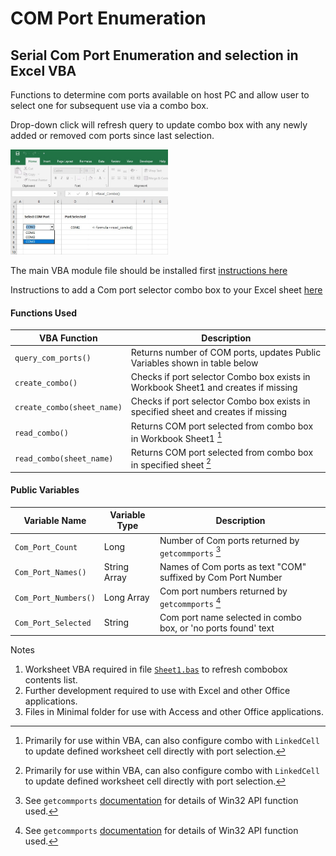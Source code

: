 # COM Port Enumeration
## Serial Com Port Enumeration and selection in Excel VBA

Functions to determine com ports available on host PC and allow user to select one for subsequent use via a combo box.  

Drop-down click will refresh query to update combo box with any newly added or removed com ports since last selection.

<img src="/combobox/com_port_combo_box.jpg" alt="Excel Combo" title="Excel Combo Box" width="50%" height="50%">

The main VBA module file should be installed first [instructions here](Installing-VBA.md) 

Instructions to add a Com port selector combo box to your Excel sheet [here](HowTo.md)

#### Functions Used

| VBA Function                 | Description                                                                                                        |
| ---------------------------- | -------------------------------------------------------------------------------------------------------------------|
| `query_com_ports()`          | Returns number of COM ports, updates Public Variables shown in table below                                         |
| `create_combo()`             | Checks if port selector Combo box exists in Workbook Sheet1 and creates if missing                                 | 
| `create_combo(sheet_name)`   | Checks if port selector Combo box exists in specified sheet and creates if missing                                 |
| `read_combo()`               | Returns COM port selected from combo box in Workbook Sheet1 [^2]                                                   |
| `read_combo(sheet_name)`     | Returns COM port selected from combo box in specified sheet [^2]                                                   |

#### Public Variables 
| Variable Name              | Variable Type    | Description                                                                                       |
| -------------------------- | -----------------|---------------------------------------------------------------------------------------------------|
| `Com_Port_Count`           | Long             | Number of Com ports returned by `getcommports` [^1]                                               |
| `Com_Port_Names()`         | String Array     | Names of Com ports as text "COM" suffixed by Com Port Number                                      |
| `Com_Port_Numbers()`       | Long Array       | Com port numbers returned by `getcommports` [^1]                                                  |
| `Com_Port_Selected`        | String           | Com port name selected in combo box, or 'no ports found' text                                     |

[^1]: See `getcommports` [documentation](https://learn.microsoft.com/en-us/windows/win32/api/winbase/nf-winbase-getcommports) for details of Win32 API function used.
[^2]: Primarily for use within VBA, can also configure combo with `LinkedCell` to update defined worksheet cell directly with port selection.

Notes
1.  Worksheet VBA required in file [`Sheet1.bas`](/combobox/Sheet1.bas) to refresh combobox contents list. 
2.  Further development required to use with Excel and other Office applications.
3.  Files in Minimal folder for use with Access and other Office applications.
